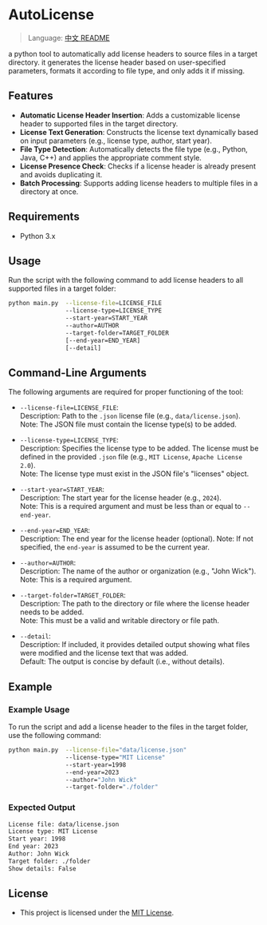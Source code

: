 <!--
 MIT License
 
 Copyright (c) 2024 - 2024 Wick Dynex
 
 Permission is hereby granted, free of charge,
 to any person obtaining a copy of this software and associated documentation files (the 'Software'),
 to deal in the Software without restriction, including without limitation the rights
 to use, copy, modify, merge, publish, distribute, sublicense, and/or sell copies of the Software
 and to permit persons to whom the Software is furnished to do so
 
 The above copyright notice
 and this permission notice
 shall be included in all copies or substantial portions of the Software.
-->
# AutoLicense

> Language: [中文 README](README_zh.md)

a python tool to automatically add license headers to source files in a target directory. it generates the license header based on user-specified parameters, formats it according to file type, and only adds it if missing.

## Features

- **Automatic License Header Insertion**: Adds a customizable license header to supported files in the target directory.
- **License Text Generation**: Constructs the license text dynamically based on input parameters (e.g., license type, author, start year).
- **File Type Detection**: Automatically detects the file type (e.g., Python, Java, C++) and applies the appropriate comment style.
- **License Presence Check**: Checks if a license header is already present and avoids duplicating it.
- **Batch Processing**: Supports adding license headers to multiple files in a directory at once.

## Requirements

- Python 3.x

## Usage

Run the script with the following command to add license headers to all supported files in a target folder:

```bash
python main.py  --license-file=LICENSE_FILE 
                --license-type=LICENSE_TYPE 
                --start-year=START_YEAR
                --author=AUTHOR 
                --target-folder=TARGET_FOLDER 
                [--end-year=END_YEAR] 
                [--detail]
```

## Command-Line Arguments

The following arguments are required for proper functioning of the tool:

- `--license-file=LICENSE_FILE`:  
  Description: Path to the `.json` license file (e.g., `data/license.json`).  
  Note: The JSON file must contain the license type(s) to be added.

- `--license-type=LICENSE_TYPE`:  
  Description: Specifies the license type to be added. The license must be defined in the provided `.json` file (e.g., `MIT License`, `Apache License 2.0`).  
  Note: The license type must exist in the JSON file's "licenses" object.

- `--start-year=START_YEAR`:  
  Description: The start year for the license header (e.g., `2024`).  
  Note: This is a required argument and must be less than or equal to `--end-year`.

- `--end-year=END_YEAR`:  
  Description: The end year for the license header (optional). 
  Note: If not specified, the `end-year` is assumed to be the current year.

- `--author=AUTHOR`:  
  Description: The name of the author or organization (e.g., "John Wick").  
  Note: This is a required argument.

- `--target-folder=TARGET_FOLDER`:  
  Description: The path to the directory or file where the license header needs to be added.  
  Note: This must be a valid and writable directory or file path.

- `--detail`:  
  Description: If included, it provides detailed output showing what files were modified and the license text that was added.  
  Default: The output is concise by default (i.e., without details).

## Example

### Example Usage

To run the script and add a license header to the files in the target folder, use the following command:

```bash
python main.py  --license-file="data/license.json" 
                --license-type="MIT License"
                --start-year=1998 
                --end-year=2023 
                --author="John Wick" 
                --target-folder="./folder"
```

### Expected Output

```bash
License file: data/license.json
License type: MIT License
Start year: 1998
End year: 2023
Author: John Wick
Target folder: ./folder
Show details: False
```

## License

 - This project is licensed under the [MIT License](https://opensource.org/licenses/MIT).